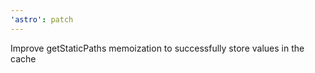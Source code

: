 ```yaml
---
'astro': patch
---
```


Improve getStaticPaths memoization to successfully store values in the cache
